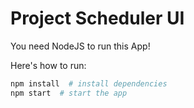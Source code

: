 # Project Scheduler UI

You need NodeJS to run this App!

Here's how to run:
```bash
npm install  # install dependencies
npm start  # start the app
```
